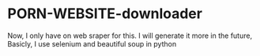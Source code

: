 # PORN-WEBSITE-downloader
Now, I only have on web sraper for this. I will generate it more in the future, Basicly, I use selenium and beautiful soup in python
